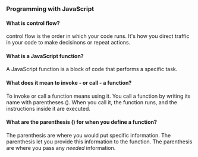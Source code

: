 ### Programming with JavaScript

#### What is control flow?

control flow is the order in which your code runs. It's how you direct traffic in your code to make decisinons or repeat actions.

#### What is a JavaScript function?

A JavaScript function is a block of code that performs a specific task.

#### What does it mean to invoke - or call - a function?

To invoke or call a function means using it. You call a function by writing its name with parentheses ().
When you call it, the function runs, and the instructions inside it are executed.

#### What are the parenthesis () for when you define a function?

The parenthesis are where you would put specific information. The parenthesis let you provide this information to the function. The parenthesis are where you pass any *needed* information.